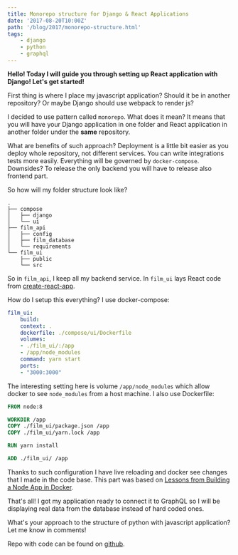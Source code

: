 ```yaml
---
title: Monorepo structure for Django & React Applications
date: '2017-08-20T10:00Z'
path: '/blog/2017/monorepo-structure.html'
tags: 
    - django
    - python
    - graphql
---
```


**Hello! Today I will guide you through setting up React application
with Django! Let's get started!**

First thing is where I place my javascript application? Should it be in
another repository? Or maybe Django should use webpack to render js?

I decided to use pattern called `monorepo`. What does it mean? It means
that you will have your Django application in one folder and React
application in another folder under the **same** repository.

What are benefits of such approach? Deployment is a little bit easier as
you deploy whole repository, not different services. You can write
integrations tests more easily. Everything will be governed by
`docker-compose`. Downsides? To release the only backend you will have
to release also frontend part.

So how will my folder structure look like?

```shell
.
├── compose
│   ├── django
│   └── ui
├── film_api
│   ├── config
│   ├── film_database
│   └── requirements
└── film_ui
    ├── public
    └── src
```

So in `film_api`, I keep all my backend service. In `film_ui` lays React
code from
[create-react-app](https://github.com/facebookincubator/create-react-app).

How do I setup this everything? I use docker-compose:

```yaml
film_ui:
    build:
    context: .
    dockerfile: ./compose/ui/Dockerfile
    volumes:
    - ./film_ui/:/app
    - /app/node_modules
    command: yarn start
    ports:
    - "3000:3000"
```

The interesting setting here is volume `/app/node_modules` which allow
docker to see `node_modules` from a host machine. I also use Dockerfile:

```dockerfile
FROM node:8

WORKDIR /app
COPY ./film_ui/package.json /app
COPY ./film_ui/yarn.lock /app

RUN yarn install

ADD ./film_ui/ /app
```

Thanks to such configuration I have live reloading and docker see
changes that I made in the code base. This part was based on [Lessons
from Building a Node App in
Docker](http://jdlm.info/articles/2016/03/06/lessons-building-node-app-docker.html).

That's all! I got my application ready to connect it to GraphQL so I
will be displaying real data from the database instead of hard coded
ones.

What's your approach to the structure of python with javascript
application? Let me know in comments!

Repo with code can be found on
[github](https://github.com/krzysztofzuraw/personal-blog-projects/tree/master/blog_django_graphql_react_relay).
